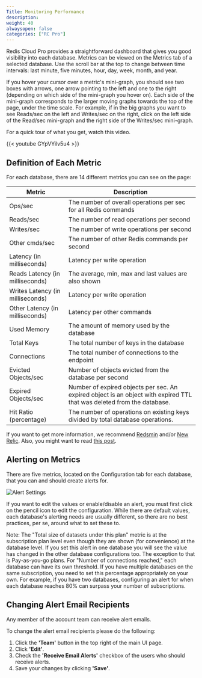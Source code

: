 ```yaml
---
Title: Monitoring Performance
description: 
weight: 40
alwaysopen: false
categories: ["RC Pro"]
---
```

Redis Cloud Pro provides a straightforward dashboard that
gives you good visibility into each database. Metrics can be viewed on
the Metrics tab of a selected database. Use the scroll bar at the top to
change between time intervals: last minute, five minutes, hour, day,
week, month, and year.

If you hover your cursor over a metric's mini-graph, you should see two
boxes with arrows, one arrow pointing to the left and one to the right
(depending on which side of the mini-graph you hover on). Each side of
the mini-graph corresponds to the larger moving graphs towards the top
of the page, under the time scale. For example, if in the big graphs you
want to see Reads/sec on the left and Writes/sec on the right, click on
the left side of the Read/sec mini-graph and the right side of the
Writes/sec mini-graph.

For a quick tour of what you get, watch this video.

{{< youtube GYpVYilv5u4 >}}

## Definition of Each Metric

For each database, there are 14 different metrics you can see on the
page:

|  **Metric** | **Description** |
|------------|-----------------|
|  Ops/sec | The number of overall operations per sec for all Redis commands |
|  Reads/sec | The number of read operations per second |
|  Writes/sec | The number of write operations per second |
|  Other cmds/sec | The number of other Redis commands per second |
|  Latency (in milliseconds) | Latency per write operation |
|  Reads Latency (in milliseconds) | The average, min, max and last values are also shown |
|  Writes Latency (in milliseconds) | Latency per write operation |
|  Other Latency (in milliseconds) | Latency per other commands |
|  Used Memory | The amount of memory used by the database |
|  Total Keys | The total number of keys in the database |
|  Connections | The total number of connections to the endpoint |
|  Evicted Objects/sec | Number of objects evicted from the database per second |
|  Expired Objects/sec | Number of expired objects per sec. An expired object is an object with expired TTL that was deleted from the database. |
|  Hit Ratio (percentage) | The number of operations on existing keys divided by total database operations. |

If you want to get more information, we recommend
[Redsmin](https://www.redsmin.com/) and/or [New
Relic](https://newrelic.com/plugins/poison-pen-llc/28). Also, you might
want to read [this
post](https://redislabs.com/blog/secure-redis-ssl-added-to-redsmin-and-clients).

## Alerting on Metrics

There are five metrics, located on the Configuration tab for each
database, that you can and should create alerts for.

![Alert
Settings](/images/rv/alert_settings-2.png?width=600&height=151)

If you want to edit the values or enable/disable an alert, you must
first click on the pencil icon to edit the configuration. While there
are default values, each database's alerting needs are usually
different, so there are no best practices, per se, around what to set
these to.

Note: The "Total size of datasets under this plan" metric is at the
subscription plan level even though they are shown (for convenience) at
the database level. If you set this alert in one database you will see
the value has changed in the other database configurations too. The
exception to that is Pay-as-you-go plans. For "Number of connections
reached," each database can have its own threshold. If you have multiple
databases on the same subscription, you need to set this percentage
appropriately on your own. For example, if you have two databases,
configuring an alert for when each database reaches 80% can surpass your
number of subscriptions.

## Changing Alert Email Recipients

Any member of the account team can receive alert emails.

To change the alert email recipients please do the following:

1. Click the **'Team'** button in the top right of the main UI page.
1. Click **'Edit'**.
1. Check the **'Receive Email Alerts'** checkbox of the users who
    should receive alerts.
1. Save your changes by clicking **'Save'**.
